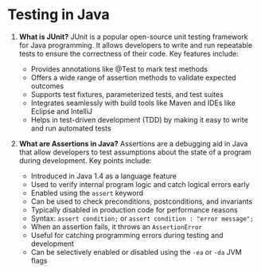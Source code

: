 # Testing in Java

1. **What is JUnit?**
   JUnit is a popular open-source unit testing framework for Java programming. It allows developers to write and run repeatable tests to ensure the correctness of their code. Key features include:
   - Provides annotations like @Test to mark test methods
   - Offers a wide range of assertion methods to validate expected outcomes
   - Supports test fixtures, parameterized tests, and test suites
   - Integrates seamlessly with build tools like Maven and IDEs like Eclipse and IntelliJ
   - Helps in test-driven development (TDD) by making it easy to write and run automated tests

2. **What are Assertions in Java?**
   Assertions are a debugging aid in Java that allow developers to test assumptions about the state of a program during development. Key points include:
   - Introduced in Java 1.4 as a language feature
   - Used to verify internal program logic and catch logical errors early
   - Enabled using the `assert` keyword
   - Can be used to check preconditions, postconditions, and invariants
   - Typically disabled in production code for performance reasons
   - Syntax: `assert condition;` or `assert condition : "error message";`
   - When an assertion fails, it throws an `AssertionError`
   - Useful for catching programming errors during testing and development
   - Can be selectively enabled or disabled using the `-ea` or `-da` JVM flags